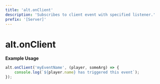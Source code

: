 ```yaml
---
title: 'alt.onClient'
description: 'Subscribes to client event with specified listener.'
prefix: '[Server]'
---
```


# alt.onClient

**Example Usage**

```js
alt.onClient('myEventName', (player, someArg) => {
    console.log(`${player.name} has triggered this event`);
});
```
